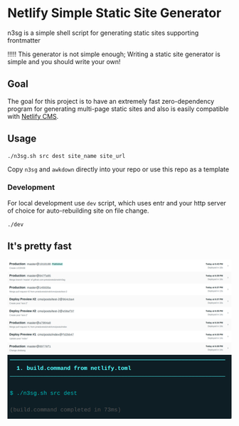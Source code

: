 # Netlify Simple Static Site Generator

n3sg is a simple shell script for generating static sites supporting frontmatter

!!!!! This generator is not simple enough; Writing a static site generator is simple and you should write your own!

## Goal

The goal for this project is to have an extremely fast zero-dependency program
for generating multi-page static sites and also is easily compatible with
[Netlify CMS](https://www.netlifycms.org/).

## Usage

```
./n3sg.sh src dest site_name site_url
```

Copy `n3sg` and `awkdown` directly into your repo or use this repo as a template

### Development

For local development use `dev` script, which uses entr and your http server of
choice for auto-rebuilding site on file change.

```
./dev
```

## It's pretty fast

![Image of deploys list - it builds in under 20s](./docs/deploys.png)
![Image of logs - n3sg run in 73ms](./docs/build.png)
